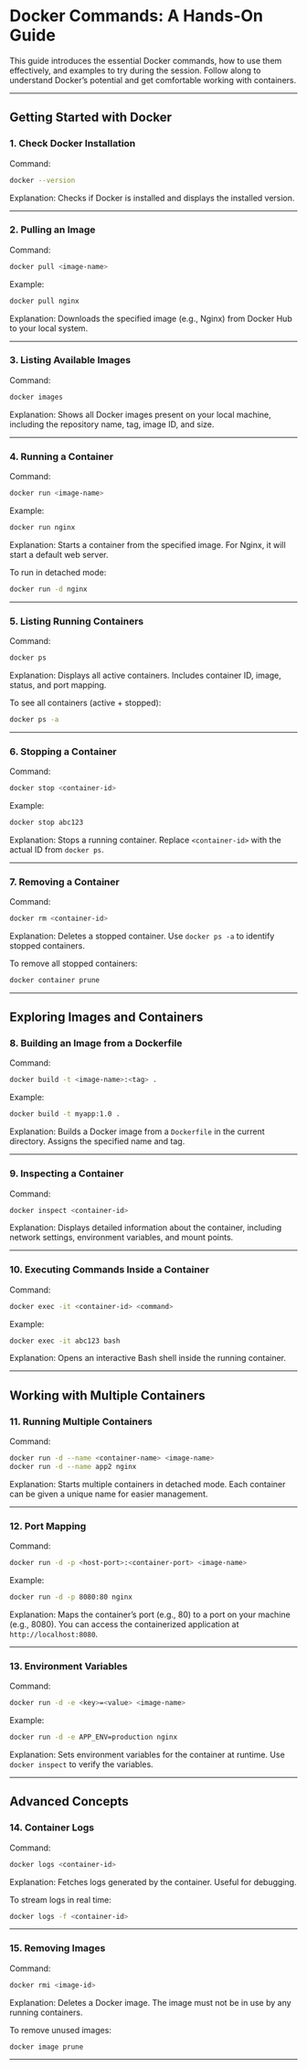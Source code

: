 # Docker Commands: A Hands-On Guide

This guide introduces the essential Docker commands, how to use them effectively, and examples to try during the session. Follow along to understand Docker’s potential and get comfortable working with containers.

---

## **Getting Started with Docker**

### **1. Check Docker Installation**
Command:
```bash
docker --version
```
Explanation:
Checks if Docker is installed and displays the installed version.

---

### **2. Pulling an Image**
Command:
```bash
docker pull <image-name>
```
Example:
```bash
docker pull nginx
```
Explanation:
Downloads the specified image (e.g., Nginx) from Docker Hub to your local system.

---

### **3. Listing Available Images**
Command:
```bash
docker images
```
Explanation:
Shows all Docker images present on your local machine, including the repository name, tag, image ID, and size.

---

### **4. Running a Container**
Command:
```bash
docker run <image-name>
```
Example:
```bash
docker run nginx
```
Explanation:
Starts a container from the specified image. For Nginx, it will start a default web server.

To run in detached mode:
```bash
docker run -d nginx
```

---

### **5. Listing Running Containers**
Command:
```bash
docker ps
```
Explanation:
Displays all active containers. Includes container ID, image, status, and port mapping.

To see all containers (active + stopped):
```bash
docker ps -a
```

---

### **6. Stopping a Container**
Command:
```bash
docker stop <container-id>
```
Example:
```bash
docker stop abc123
```
Explanation:
Stops a running container. Replace `<container-id>` with the actual ID from `docker ps`.

---

### **7. Removing a Container**
Command:
```bash
docker rm <container-id>
```
Explanation:
Deletes a stopped container. Use `docker ps -a` to identify stopped containers.

To remove all stopped containers:
```bash
docker container prune
```

---

## **Exploring Images and Containers**

### **8. Building an Image from a Dockerfile**
Command:
```bash
docker build -t <image-name>:<tag> .
```
Example:
```bash
docker build -t myapp:1.0 .
```
Explanation:
Builds a Docker image from a `Dockerfile` in the current directory. Assigns the specified name and tag.

---

### **9. Inspecting a Container**
Command:
```bash
docker inspect <container-id>
```
Explanation:
Displays detailed information about the container, including network settings, environment variables, and mount points.

---

### **10. Executing Commands Inside a Container**
Command:
```bash
docker exec -it <container-id> <command>
```
Example:
```bash
docker exec -it abc123 bash
```
Explanation:
Opens an interactive Bash shell inside the running container.

---

## **Working with Multiple Containers**

### **11. Running Multiple Containers**
Command:
```bash
docker run -d --name <container-name> <image-name>
docker run -d --name app2 nginx
```
Explanation:
Starts multiple containers in detached mode. Each container can be given a unique name for easier management.

---

### **12. Port Mapping**
Command:
```bash
docker run -d -p <host-port>:<container-port> <image-name>
```
Example:
```bash
docker run -d -p 8080:80 nginx
```
Explanation:
Maps the container’s port (e.g., 80) to a port on your machine (e.g., 8080). You can access the containerized application at `http://localhost:8080`.

---

### **13. Environment Variables**
Command:
```bash
docker run -d -e <key>=<value> <image-name>
```
Example:
```bash
docker run -d -e APP_ENV=production nginx
```
Explanation:
Sets environment variables for the container at runtime. Use `docker inspect` to verify the variables.

---

## **Advanced Concepts**

### **14. Container Logs**
Command:
```bash
docker logs <container-id>
```
Explanation:
Fetches logs generated by the container. Useful for debugging.

To stream logs in real time:
```bash
docker logs -f <container-id>
```

---

### **15. Removing Images**
Command:
```bash
docker rmi <image-id>
```
Explanation:
Deletes a Docker image. The image must not be in use by any running containers.

To remove unused images:
```bash
docker image prune
```

---
